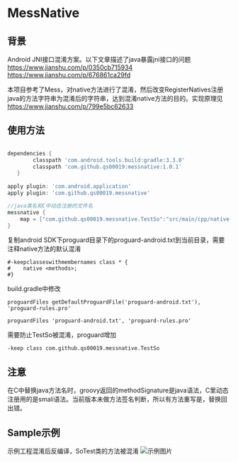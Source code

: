 # MessNative

## 背景
Android JNI接口混淆方案。以下文章描述了java暴露jni接口的问题
https://www.jianshu.com/p/0350cb715934
https://www.jianshu.com/p/676861ca29fd

本项目参考了Mess，对native方法进行了混淆，然后改变RegisterNatives注册java的方法字符串为混淆后的字符串，达到混淆native方法的目的。实现原理见
https://www.jianshu.com/p/799e5bc62633


## 使用方法

```groovy

dependencies {
        classpath 'com.android.tools.build:gradle:3.3.0'
        classpath 'com.github.qs00019:messnative:1.0.1'
   }
    
apply plugin: 'com.android.application'
apply plugin: 'com.github.qs00019.messnative'

//java类名和C中动态注册的文件名	
messnative {
    map = ["com.github.qs00019.messnative.TestSo":"src/main/cpp/native-lib.cpp"]
}
```

复制android SDK下proguard目录下的proguard-android.txt到当前目录，需要注释native方法的默认混淆
```
#-keepclasseswithmembernames class * {
#    native <methods>;
#}
```

build.gradle中修改
```
proguardFiles getDefaultProguardFile('proguard-android.txt'),  'proguard-rules.pro'
```
```
proguardFiles 'proguard-android.txt', 'proguard-rules.pro'
```

需要防止TestSo被混淆，proguard增加

```
-keep class com.github.qs00019.messnative.TestSo
```


## 注意
在C中替换java方法名时，groovy返回的methodSignature是java语法，C里动态注册用的是smali语法。当前版本未做方法签名判断，所以有方法重写是，替换回出错。

## Sample示例
示例工程混淆后反编译，SoTest类的方法被混淆
![示例图片](https://github.com/qs00019/MessNative/blob/master/pic.jpg)
